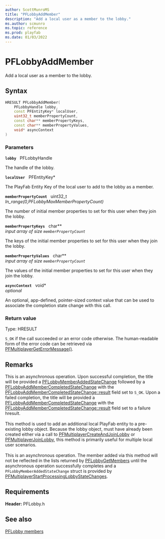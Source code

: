 ```yaml
---
author: ScottMunroMS
title: "PFLobbyAddMember"
description: "Add a local user as a member to the lobby."
ms.author: scmunro
ms.topic: reference
ms.prod: playfab
ms.date: 01/03/2022
---
```


# PFLobbyAddMember  

Add a local user as a member to the lobby.  

## Syntax  
  
```cpp
HRESULT PFLobbyAddMember(  
    PFLobbyHandle lobby,  
    const PFEntityKey* localUser,  
    uint32_t memberPropertyCount,  
    const char** memberPropertyKeys,  
    const char** memberPropertyValues,  
    void* asyncContext  
)  
```  
  
### Parameters  
  
**`lobby`** &nbsp; PFLobbyHandle  
  
The handle of the lobby.  
  
**`localUser`** &nbsp; PFEntityKey*  
  
The PlayFab Entity Key of the local user to add to the lobby as a member.  
  
**`memberPropertyCount`** &nbsp; uint32_t  
*_In_range_(0,PFLobbyMaxMemberPropertyCount)*  
  
The number of initial member properties to set for this user when they join the lobby.  
  
**`memberPropertyKeys`** &nbsp; char**  
*input array of size `memberPropertyCount`*  
  
The keys of the initial member properties to set for this user when they join the lobby.  
  
**`memberPropertyValues`** &nbsp; char**  
*input array of size `memberPropertyCount`*  
  
The values of the initial member properties to set for this user when they join the lobby.  
  
**`asyncContext`** &nbsp; void*  
*optional*  
  
An optional, app-defined, pointer-sized context value that can be used to associate the completion state change with this call.  
  
  
### Return value
Type: HRESULT
  
```S_OK``` if the call succeeded or an error code otherwise. The human-readable form of the error code can be retrieved via [PFMultiplayerGetErrorMessage()](../../pfmultiplayer/functions/pfmultiplayergeterrormessage.md).
  
## Remarks  
  
This is an asynchronous operation. Upon successful completion, the title will be provided a [PFLobbyMemberAddedStateChange](../structs/pflobbymemberaddedstatechange.md) followed by a [PFLobbyAddMemberCompletedStateChange](../structs/pflobbyaddmembercompletedstatechange.md) with the [PFLobbyAddMemberCompletedStateChange::result](../structs/pflobbyaddmembercompletedstatechange.md) field set to ```S_OK```. Upon a failed completion, the title will be provided a [PFLobbyAddMemberCompletedStateChange](../structs/pflobbyaddmembercompletedstatechange.md) with the [PFLobbyAddMemberCompletedStateChange::result](../structs/pflobbyaddmembercompletedstatechange.md) field set to a failure hresult. <br /><br /> This method is used to add an additional local PlayFab entity to a pre-existing lobby object. Because the lobby object, must have already been created either via a call to [PFMultiplayerCreateAndJoinLobby](pfmultiplayercreateandjoinlobby.md) or [PFMultiplayerJoinLobby](pfmultiplayerjoinlobby.md), this method is primarily useful for multiple local user scenarios.   <br /><br /> This is an asynchronous operation. The member added via this method will not be reflected in the lists returned by [PFLobbyGetMembers](pflobbygetmembers.md) until the asynchronous operation successfully completes and a ```PFLobbyMemberAddedStateChange``` struct is provided by [PFMultiplayerStartProcessingLobbyStateChanges](pfmultiplayerstartprocessinglobbystatechanges.md).
  
## Requirements  
  
**Header:** PFLobby.h
  
## See also  
[PFLobby members](../pflobby_members.md)  

  
  
